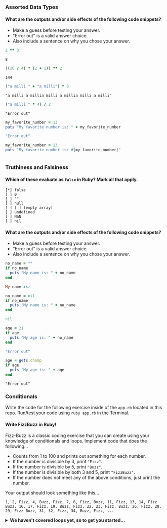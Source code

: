 ### Assorted Data Types

#### What are the outputs and/or side effects of the following code snippets?

* Make a guess before testing your answer.
* "Error out" is a valid answer choice.
* Also include a sentence on why you chose your answer.

```rb
2 ** 3
```
```
8
```

```rb
((16 / 4) * (2 + 1)) ** 2
```
```
144
```

```rb
("a milli " + "a milli") * 3
```
```
"a milli a millia milli a millia milli a milli"
```

```rb
("a milli " * 4) / 2
```
```
"Error out"
```

```rb
my_favorite_number = 13
puts "My favorite number is: " + my_favorite_number
```
```rb
"Error out"
```

```rb
my_favorite_number = 13
puts "My favorite number is: #{my_favorite_number}"
```
```My favorite number is: 13 
```

### Truthiness and Falsiness

#### Which of these evaluate as `false` in Ruby? Mark all that apply.

```text
[*] false
[ ] 0
[ ] ""
[ ] null
[ ] [ ] (empty array)
[ ] undefined
[ ] NaN
[ ] nil
```

#### What are the outputs and/or side effects of the following code snippets?

* Make a guess before testing your answer.
* "Error out" is a valid answer choice.
* Also include a sentence on why you chose your answer.

```rb
no_name = ""
if no_name
  puts "My name is: " + no_name
end
```
```rb
My name is: 
```

```rb
no_name = nil
if no_name
  puts "My name is: " + no_name
end
```
```rb
nil
```

```rb
age = 21
if age
  puts "My age is: " + no_name
end
```
```rb
"Error out"
```

```rb
age = gets.chomp
if age
  puts "My age is: " + age
end
```
```
"Error out"
```

### Conditionals

Write the code for the following exercise inside of the `app.rb` located in this repo. Run/test your code using `ruby app.rb` in the Terminal.

#### Write FizzBuzz in Ruby!

Fizz-Buzz is a classic coding exercise that you can create using your knowledge of conditionals and loops. Implement code that does the following...

* Counts from 1 to 100 and prints out something for each number.
* If the number is divisible by 3, print `"Fizz"`.
* If the number is divisible by 5, print `"Buzz"`.
* If the number is divisible by both 3 and 5, print `"FizzBuzz"`.
* If the number does not meet any of the above conditions, just print the number.

Your output should look something like this...
```
1, 2, Fizz, 4, Buzz, Fizz, 7, 8, Fizz, Buzz, 11, Fizz, 13, 14, Fizz Buzz, 16, 17, Fizz, 19, Buzz, Fizz, 22, 23, Fizz, Buzz, 26, Fizz, 28, 29, Fizz Buzz, 31, 32, Fizz, 34, Buzz, Fizz, ...
```

<details>
  <summary><strong>We haven't covered loops yet, so to get you started...</strong></summary>

  ```rb    
i = 1
while i <= 100
    if i%3!=0 && i%5!=0
 puts"#{i}"
    elsif i%3==0 && i%5==0
        puts"FizzBuzz"
    elsif i%3==0
        puts"Fizz"
    elsif i%5==0
        puts"Buzz"
 
  end
  ```

</details>
